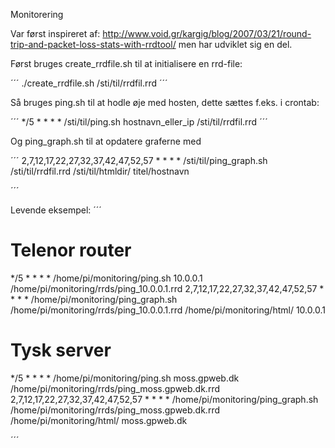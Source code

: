 Monitorering

Var først inspireret af: http://www.void.gr/kargig/blog/2007/03/21/round-trip-and-packet-loss-stats-with-rrdtool/
men har udviklet sig en del.



Først bruges create_rrdfile.sh til at initialisere en rrd-file:

´´´
./create_rrdfile.sh /sti/til/rrdfil.rrd
´´´


Så bruges ping.sh til at hodle øje med hosten, dette sættes f.eks. i crontab:

´´´
*/5 * * * * /sti/til/ping.sh hostnavn_eller_ip /sti/til/rrdfil.rrd 
´´´

Og ping_graph.sh til at opdatere graferne med

´´´
2,7,12,17,22,27,32,37,42,47,52,57 * * * * /sti/til/ping_graph.sh /sti/til/rrdfil.rrd /sti/til/htmldir/ titel/hostnavn

´´´


Levende eksempel:
´´´
# Telenor router
*/5 * * * * /home/pi/monitoring/ping.sh 10.0.0.1 /home/pi/monitoring/rrds/ping_10.0.0.1.rrd 
2,7,12,17,22,27,32,37,42,47,52,57 * * * * /home/pi/monitoring/ping_graph.sh /home/pi/monitoring/rrds/ping_10.0.0.1.rrd /home/pi/monitoring/html/ 10.0.0.1

# Tysk server
*/5 * * * * /home/pi/monitoring/ping.sh moss.gpweb.dk /home/pi/monitoring/rrds/ping_moss.gpweb.dk.rrd 
2,7,12,17,22,27,32,37,42,47,52,57 * * * * /home/pi/monitoring/ping_graph.sh /home/pi/monitoring/rrds/ping_moss.gpweb.dk.rrd /home/pi/monitoring/html/ moss.gpweb.dk


´´´
